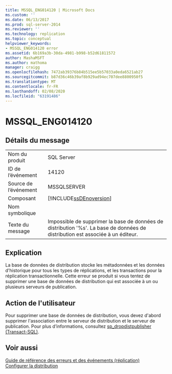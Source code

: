 ```yaml
---
title: MSSQL_ENG014120 | Microsoft Docs
ms.custom: ''
ms.date: 06/13/2017
ms.prod: sql-server-2014
ms.reviewer: ''
ms.technology: replication
ms.topic: conceptual
helpviewer_keywords:
- MSSQL_ENG014120 error
ms.assetid: 6b169a3b-30da-4981-b998-b52d61811572
author: MashaMSFT
ms.author: mathoma
manager: craigg
ms.openlocfilehash: 7472ab39376b84b515ee5b57033a0eda6521ab27
ms.sourcegitcommit: b87d36c46b39af8b929ad94ec707dee8800950f5
ms.translationtype: MT
ms.contentlocale: fr-FR
ms.lasthandoff: 02/08/2020
ms.locfileid: "63191486"
---
```

# <a name="mssql_eng014120"></a>MSSQL_ENG014120
    
## <a name="message-details"></a>Détails du message  
  
|||  
|-|-|  
|Nom du produit|SQL Server|  
|ID de l’événement|14120|  
|Source de l’événement|MSSQLSERVER|  
|Composant|[!INCLUDE[ssDEnoversion](../../includes/ssdenoversion-md.md)]|  
|Nom symbolique||  
|Texte du message|Impossible de supprimer la base de données de distribution '%s'. La base de données de distribution est associée à un éditeur.|  
  
## <a name="explanation"></a>Explication  
 La base de données de distribution stocke les métadonnées et les données d'historique pour tous les types de réplications, et les transactions pour la réplication transactionnelle. Cette erreur se produit si vous tentez de supprimer une base de données de distribution qui est associée à un ou plusieurs serveurs de publication.  
  
## <a name="user-action"></a>Action de l'utilisateur  
 Pour supprimer une base de données de distribution, vous devez d'abord supprimer l'association entre le serveur de distribution et le serveur de publication. Pour plus d’informations, consultez [sp_dropdistpublisher &#40;Transact-SQL&#41;](/sql/relational-databases/system-stored-procedures/sp-dropdistpublisher-transact-sql).  
  
## <a name="see-also"></a>Voir aussi  
 [Guide de référence des erreurs et des événements &#40;réplication&#41;](errors-and-events-reference-replication.md)   
 [Configurer la distribution](configure-distribution.md)  
  
  

